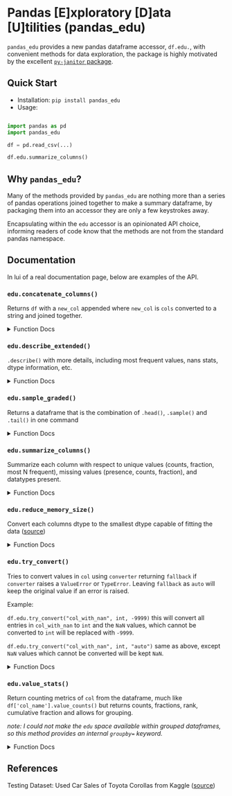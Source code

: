 # Pandas [E]xploratory [D]ata [U]tilities (pandas_edu)

`pandas_edu` provides a new pandas dataframe accessor, `df.edu.`, 
with convenient methods for data exploration, the package is highly motivated by 
the excellent [`py-janitor` package](https://github.com/pyjanitor-devs/pyjanitor). 

## Quick Start

* Installation: `pip install pandas_edu`
* Usage:

```python

import pandas as pd
import pandas_edu

df = pd.read_csv(...)

df.edu.summarize_columns()
```

## Why `pandas_edu`?

Many of the methods provided by `pandas_edu` are nothing more than a series of 
pandas operations joined together to make a summary dataframe, by packaging them
into an accessor they are only a few keystrokes away. 

Encapsulating within the `edu` accessor is an opinionated API choice, informing
readers of code know that the methods are not from the standard pandas namespace.

## Documentation

In lui of a real documentation page, below are examples of the API. 

### `edu.concatenate_columns()`

Returns `df` with a `new_col` appended where `new_col` is `cols` converted to a string and joined together.

<details>
<summary>Function Docs</summary>

```raw
Args:
    new_col (str): name of new column to append to end of dataframe
    cols (list[str]): columns to join together
    separator (str, optional): separator between values joined. Defaults to "-".
    fill_na (str | bool, optional): replace NaN values with this value, if `auto` the string representation of NaN will be used. Defaults to "auto".
Returns:
    pd.DataFrame: new dataframe
```

</details>

### `edu.describe_extended()`

`.describe()` with more details, including most frequent values, nans stats, dtype information, etc. 

<details>
<summary>Function Docs</summary>

```raw
Args:
    percentiles (list[float] | None, optional): list of percentiles (0-1) to return, if None then [0.25, 0.50, 0.75] are returned. Defaults to None.
    include (list[str] | None, optional): columns to include, if `None` all columns are returned. Defaults to None.
    exclude (list[str] | None, optional): columns to exlcude, if `None` no columns are excluded. Defaults to None.
    fillna (typing.Any | None, optional): how to fill `NaN` values in to final dataframe. Defaults to '-'.
    dropna (bool, optional): if `True` count `NaN` in value counts. Defaults to False.

Returns:
    pd.DataFrame: a new dataframe much like `.describe()`
```
</details>

### `edu.sample_graded()`

Returns a dataframe that is the combination of `.head()`, `.sample()` and `.tail()` in one command

<details>
    <summary>Function Docs</summary>

```raw
Args:
    n (int, optional): number of rows to sample at each level (head, sample, tail). Defaults to 5.
    head_n (int, optional): number of head rows, overrides `n`. Defaults to None.
    sample_n (int, optional): number of body rows, overrides `n`. Defaults to None.
    tail_n (int, optional): number of tail rows, overrides `n`. Defaults to None.
    random_state (int, optional): random seed used for sampling. Defaults to None.

Returns:
    pd.DataFrame: a new dataframe with `.head()`, `sample()`, and `tail()` combined
```
</details>


### `edu.summarize_columns()`

Summarize each column with respect to unique values (counts, fraction, most N frequent),
missing values (presence, counts, fraction), and datatypes present.

<details>
    <summary>Function Docs</summary>

```raw
Args:
    include (list[str] | tuple[str] | None, optional): columns to include, if `None` all columns included. Defaults to None.
    exclude (list[str] | tuple[str] | None, optional): columns to exclude. Defaults to None.
    dropna (bool, optional): if `True` NaNs and counts on `NaN` values are included. Defaults to False.
    top_n (int, optional): number of most frequent values to return. Defaults to 3.

Returns:
    pd.DataFrame: New pandas dataframe with columns summarized.
```
</details>


### `edu.reduce_memory_size()`

Convert each columns dtype to the smallest dtype capable of fitting the data ([source](https://gist.githubusercontent.com/BexTuychiev/4e34c55454c50c6fb1d0043d2848de6a/raw/f8af2217bdf3cb19881f068a9ba42ce67b1d6d8c/10206.py))

<details>
    <summary>Function Docs</summary>

```raw
Args:
    cols (str | list[str] | None, optional): column or list of columns to process, if `None` all columns are processed. Defaults to None.
    verbose (bool, optional): if `True` print the before and after memory footprint. Defaults to False.

Returns:
    pd.DataFrame: dataframe with dtypes optimized for smallest memory footprint

Note:
    this was taken from:
    https://gist.githubusercontent.com/BexTuychiev/4e34c55454c50c6fb1d0043d2848de6a/raw/f8af2217bdf3cb19881f068a9ba42ce67b1d6d8c/10206.py
```
</details>


### `edu.try_convert()`

Tries to convert values in `col` using `converter` returning `fallback` if
`converter` raises a `ValueError` or `TypeError`.
Leaving `fallback` as `auto` will keep the original value if an error is raised.

Example:

`df.edu.try_convert("col_with_nan", int, -9999)`
this will convert all entries in `col_with_nan` to `int` and the `NaN` values,
which cannot be converted to `int` will be replaced with `-9999`.


`df.edu.try_convert("col_with_nan", int, "auto")`
same as above, except `NaN` values which cannot be converted will be kept `NaN`.

<details>
    <summary>Function Docs</summary>

```raw
Args:
    col (str): column to convert
    converter (typing.Callable): a callable to run each value through, such as `int()`, `float()`, `str()`
    fallback (typing.Any, optional): a value to replace any failed values with, if `auto` keeps the original value. Defaults to "auto".

Returns:
    pd.DataFrame: dataframe with the values possibly converted
```
</details>


### `edu.value_stats()`

Return counting metrics of `col` from the dataframe, much like
`df['col_name'].value_counts()` but returns counts, fractions, rank,
cumulative fraction and allows for grouping.

_note: I could not make the `edu` space available within grouped dataframes, so this method provides an internal `groupby=` keyword._

<details>
    <summary>Function Docs</summary>

```raw
Args:
    col (str): column to generate counting metrics on
    groupby (str | list[str] | tuple[str] | None, optional): apply `.groupby(by=$groupby)` to the dataframe. Defaults to None.
    sort (bool, optional): sort values by count. Defaults to True.
    ascending (bool, optional): sort values ascending. Defaults to False.
    dropna (bool, optional): include NaN in counts. Defaults to True.
    as_perc (bool, optional): scale fractions to percentages. Defaults to False.
    incl_rank (bool, optional): include a column with ranks. Defaults to True.
    incl_cumulative (bool, optional): include column with cumulative value. Defaults to True.

Returns:
    pd.DataFrame: new dataframe with counting metrics
```
</details>


## References

Testing Dataset: Used Car Sales of Toyota Corollas from Kaggle ([source](https://www.kaggle.com/datasets/vishakhdapat/price-of-used-toyota-corolla-cars))